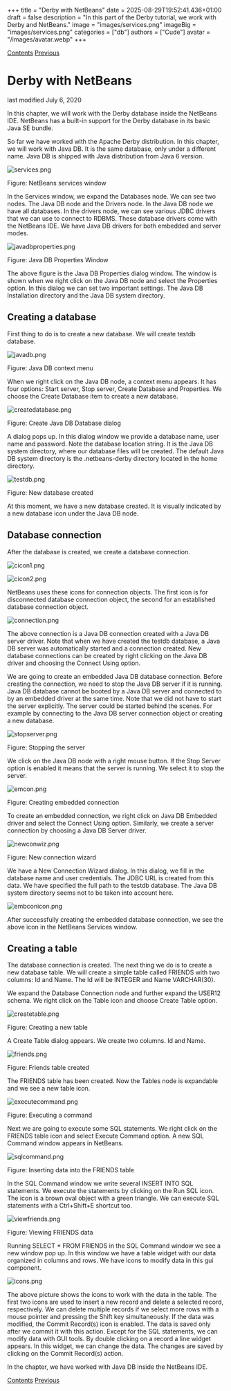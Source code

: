 +++
title = "Derby with NetBeans"
date = 2025-08-29T19:52:41.436+01:00
draft = false
description = "In this part of the Derby tutorial, we work with Derby and NetBeans."
image = "images/services.png"
imageBig = "images/services.png"
categories = ["db"]
authors = ["Cude"]
avatar = "/images/avatar.webp"
+++

[Contents](..)
[Previous](../tomcat/)

# Derby with NetBeans

last modified July 6, 2020 

In this chapter, we will work with the Derby database inside the NetBeans IDE. 
NetBeans has a built-in support for the Derby database in its basic Java SE
bundle. 

So far we have worked with the Apache Derby distribution. In this chapter, we
will work with Java DB. It is the same database, only under a different name. 
Java DB is shipped with Java distribution from Java 6 version.

![services.png](images/services.png)

Figure: NetBeans services window

In the Services window, we expand the Databases node. We can see two nodes. 
The Java DB node and the Drivers node. In the Java DB
node we have all databases. In the drivers node, we can see various JDBC 
drivers that we can use to connect to RDBMS. These database drivers come with the
NetBeans IDE. We have Java DB drivers for both embedded and server modes. 

![javadbproperties.png](images/javadbproperties.png)

Figure: Java DB Properties Window

The above figure is the Java DB Properties dialog window. The window is shown when we 
right click on the Java DB node and select the Properties option. In this dialog we can
set two important settings. The Java DB Installation directory and the Java DB system 
directory. 

## Creating a database

First thing to do is to create a new database. We will create testdb 
database.

![javadb.png](images/javadb.png)

Figure: Java DB context menu

When we right click on the Java DB node, a context menu appears. It has 
four options: Start server, Stop server, Create Database and Properties. 
We choose the Create Database item to create a new database. 

![createdatabase.png](images/createdatabase.png)

Figure: Create Java DB Database dialog

A dialog pops up. In this dialog window we provide a database name, user name
and password. Note the database location string. It is the Java DB system directory,
where our database files will be created. The default Java DB system directory is the
.netbeans-derby directory located in the home directory.

![testdb.png](images/testdb.png)

Figure: New database created

At this moment, we have a new database created. It is visually indicated by
a new database icon under the Java DB node. 

## Database connection

After the database is created, we create a database connection. 

![cicon1.png](images/cicon1.png)

![cicon2.png](images/cicon2.png)

NetBeans uses these icons for connection objects. The first icon
is for disconnected database connection object, the second for an established 
database connection object. 

![connection.png](images/connection.png)

The above connection is a Java DB connection created with a
Java DB server driver. Note that when we have created the testdb database, 
a Java DB server was automatically started and a connection created. 
New database connections can be created by right clicking on the Java DB driver 
and choosing the Connect Using option.

We are going to create an embedded Java DB database connection. Before creating
the connection, we need to stop the Java DB server if it is running. Java DB database
cannot be booted by a Java DB server and connected to by an embedded driver at
the same time. Note that we did not have to start the server explicitly. The server could 
be started behind the scenes. For example by connecting to the Java DB server connection 
object or creating a new database. 

![stopserver.png](images/stopserver.png)

Figure: Stopping the server

We click on the Java DB node with a right mouse button. If the Stop Server
option is enabled it means that the server is running. We select it to stop 
the server. 

![emcon.png](images/emcon.png)

Figure: Creating embedded connection

To create an embedded connection, we right click on Java DB Embedded driver
and select the Connect Using option. Similarly, we create a server connection by
choosing a Java DB Server driver. 

![newconwiz.png](images/newconwiz.png)

Figure: New connection wizard

We have a New Connection Wizard dialog. In this dialog, we fill in the database
name and user credentials. The JDBC URL is created from this data. We have specified 
the full path to the testdb database. The Java DB system directory 
seems not to be taken into account here. 

![embconicon.png](images/embconicon.png)

After successfully creating the embedded database connection, we see the above icon
in the NetBeans Services window.

## Creating a table

The database connection is created. The next thing we do is to create
a new database table. We will create a simple table called FRIENDS
with two columns: Id and Name. The Id will be 
INTEGER and Name VARCHAR(30).

We expand the Database Connection node and further expand the 
USER12 schema. We right click on the Table icon and choose 
Create Table option. 

![createtable.png](images/createtable.png)

Figure: Creating a new table

A Create Table dialog appears. We create two columns. Id and
Name. 

![friends.png](images/friends.png)

Figure: Friends table created

The FRIENDS table has been created. Now the Tables node is 
expandable and we see a new table icon. 

![executecommand.png](images/executecommand.png)

Figure: Executing a command

Next we are going to execute some SQL statements. We right click on the 
FRIENDS table icon and select Execute Command option. A new SQL Command 
window appears in NetBeans.  

![sqlcommand.png](images/sqlcommand.png)

Figure: Inserting data into the FRIENDS table

In the SQL Command window we write several INSERT INTO SQL statements. 
We execute the statements by clicking on the Run SQL icon. The icon is
a brown oval object with a green triangle. We can execute SQL statements
with a Ctrl+Shift+E shortcut too. 

![viewfriends.png](images/viewfriends.png)

Figure: Viewing FRIENDS data

Running SELECT * FROM FRIENDS in the SQL Command window we 
see a new window pop up. In this window we have a table widget with our data 
organized in columns and rows. We have icons to modify data in this gui component. 

![icons.png](images/icons.png)

The above picture shows the icons to work with the data in the table. 
The first two icons are used to insert a new record and delete
a selected record, respectively. We can delete multiple records if
we select more rows with a mouse pointer and pressing the Shift key
simultaneously. If the data was modified, the Commit Record(s) icon
is enabled. The data is saved only after we commit it with this action.
Except for the SQL statements, we can modify data with GUI tools. 
By double clicking on a record a line widget appears. In this widget,
we can change the data. The changes are saved by clicking on the 
Commit Record(s) action. 

In the chapter, we have worked with Java DB inside the NetBeans IDE. 

[Contents](..)
[Previous](../tomcat/)
